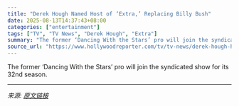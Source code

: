 ```yaml
---
title: "Derek Hough Named Host of ‘Extra,’ Replacing Billy Bush"
date: 2025-08-13T14:37:43+08:00
categories: ["entertainment"]
tags: ["TV", "TV News", "Derek Hough", "Extra"]
summary: "The former ‘Dancing With the Stars’ pro will join the syndicated show for its 32nd season."
source_url: "https://www.hollywoodreporter.com/tv/tv-news/derek-hough-host-extra-billy-bush-1236343224/"
---
```


The former ‘Dancing With the Stars’ pro will join the syndicated show for its 32nd season.

---

*来源: [原文链接](https://www.hollywoodreporter.com/tv/tv-news/derek-hough-host-extra-billy-bush-1236343224/)*
